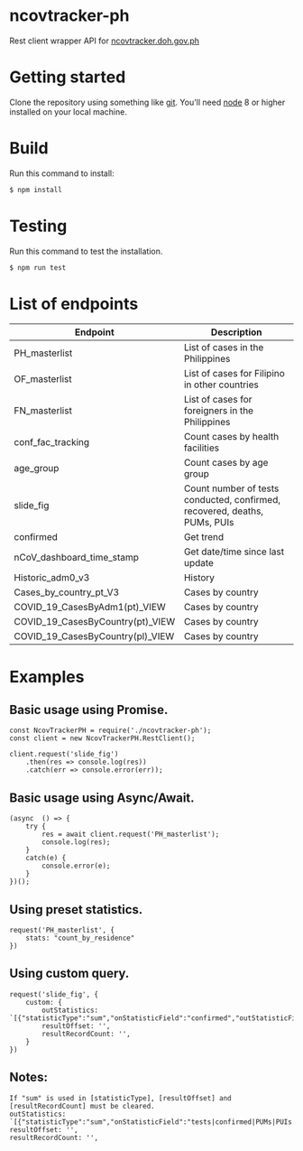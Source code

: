 # ncovtracker-ph
Rest client wrapper API for [ncovtracker.doh.gov.ph](https://ncovtracker.doh.gov.ph)


# Getting started
Clone the repository using something like [git](http://git-scm.com/).
You'll need [node](http://nodejs.org/) 8 or higher installed on your local machine.


# Build
Run this command to install:

``` bash
$ npm install
```


# Testing
Run this command to test the installation.

``` bash
$ npm run test
```


# List of endpoints

| Endpoint                  | Description  |
| ------------------------- | ------------ |
| PH_masterlist             | List of cases in the Philippines |
| OF_masterlist             | List of cases for Filipino in other countries |
| FN_masterlist             | List of cases for foreigners in the Philippines |
| conf_fac_tracking         | Count cases by health facilities |
| age_group                 | Count cases by age group |
| slide_fig                 | Count number of tests conducted, confirmed, recovered, deaths, PUMs, PUIs |
| confirmed                 | Get trend |
| nCoV_dashboard_time_stamp         | Get date/time since last update |
| Historic_adm0_v3                  | History |
| Cases_by_country_pt_V3            | Cases by country |
| COVID_19_CasesByAdm1(pt)_VIEW     | Cases by country |
| COVID_19_CasesByCountry(pt)_VIEW  | Cases by country |
| COVID_19_CasesByCountry(pl)_VIEW  | Cases by country |


# Examples


## Basic usage using Promise.

    const NcovTrackerPH = require('./ncovtracker-ph');
    const client = new NcovTrackerPH.RestClient();

    client.request('slide_fig')
        .then(res => console.log(res))
        .catch(err => console.error(err));


## Basic usage using Async/Await.

    (async  () => {
        try {
            res = await client.request('PH_masterlist');
            console.log(res);
        }
        catch(e) {
            console.error(e);
        }
    })();


## Using preset statistics.

    request('PH_masterlist', {
        stats: "count_by_residence"
    })


## Using custom query.

    request('slide_fig', { 
        custom: {
            outStatistics: `[{"statisticType":"sum","onStatisticField":"confirmed","outStatisticFieldName":"value"}]`,
            resultOffset: '',
            resultRecordCount: '',
        }
    })


## Notes: 
    If "sum" is used in [statisticType], [resultOffset] and [resultRecordCount] must be cleared. 
    outStatistics: `[{"statisticType":"sum","onStatisticField":"tests|confirmed|PUMs|PUIs|recovered|deaths","outStatisticFieldName":"value"}]`
    resultOffset: '',
    resultRecordCount: '',